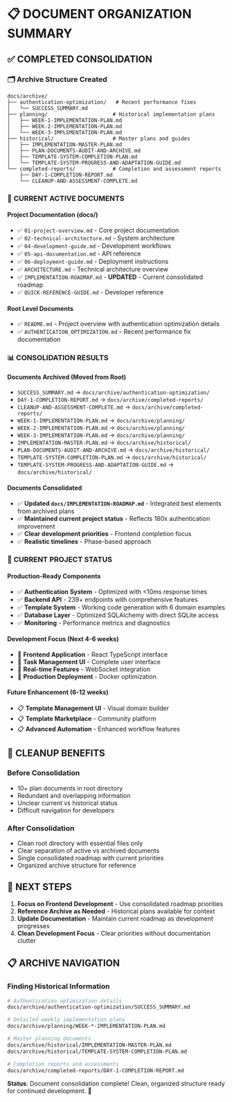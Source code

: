# 📋 DOCUMENT ORGANIZATION SUMMARY

## ✅ COMPLETED CONSOLIDATION

### 🗂️ **Archive Structure Created**
```
docs/archive/
├── authentication-optimization/   # Recent performance fixes
│   └── SUCCESS_SUMMARY.md
├── planning/                     # Historical implementation plans  
│   ├── WEEK-1-IMPLEMENTATION-PLAN.md
│   ├── WEEK-2-IMPLEMENTATION-PLAN.md
│   └── WEEK-3-IMPLEMENTATION-PLAN.md
├── historical/                   # Master plans and guides
│   ├── IMPLEMENTATION-MASTER-PLAN.md
│   ├── PLAN-DOCUMENTS-AUDIT-AND-ARCHIVE.md
│   ├── TEMPLATE-SYSTEM-COMPLETION-PLAN.md
│   └── TEMPLATE-SYSTEM-PROGRESS-AND-ADAPTATION-GUIDE.md
└── completed-reports/            # Completion and assessment reports
    ├── DAY-1-COMPLETION-REPORT.md
    └── CLEANUP-AND-ASSESSMENT-COMPLETE.md
```

### 🎯 **CURRENT ACTIVE DOCUMENTS**

#### **Project Documentation (docs/)**
- ✅ `01-project-overview.md` - Core project documentation
- ✅ `02-technical-architecture.md` - System architecture
- ✅ `04-development-guide.md` - Development workflows
- ✅ `05-api-documentation.md` - API reference
- ✅ `06-deployment-guide.md` - Deployment instructions
- ✅ `ARCHITECTURE.md` - Technical architecture overview
- ✅ `IMPLEMENTATION-ROADMAP.md` - **UPDATED** - Current consolidated roadmap
- ✅ `QUICK-REFERENCE-GUIDE.md` - Developer reference

#### **Root Level Documents**
- ✅ `README.md` - Project overview with authentication optimization details
- ✅ `AUTHENTICATION_OPTIMIZATION.md` - Recent performance fix documentation

### 📊 **CONSOLIDATION RESULTS**

#### **Documents Archived (Moved from Root)**
- `SUCCESS_SUMMARY.md` → `docs/archive/authentication-optimization/`
- `DAY-1-COMPLETION-REPORT.md` → `docs/archive/completed-reports/`
- `CLEANUP-AND-ASSESSMENT-COMPLETE.md` → `docs/archive/completed-reports/`
- `WEEK-1-IMPLEMENTATION-PLAN.md` → `docs/archive/planning/`
- `WEEK-2-IMPLEMENTATION-PLAN.md` → `docs/archive/planning/`
- `WEEK-3-IMPLEMENTATION-PLAN.md` → `docs/archive/planning/`
- `IMPLEMENTATION-MASTER-PLAN.md` → `docs/archive/historical/`
- `PLAN-DOCUMENTS-AUDIT-AND-ARCHIVE.md` → `docs/archive/historical/`
- `TEMPLATE-SYSTEM-COMPLETION-PLAN.md` → `docs/archive/historical/`
- `TEMPLATE-SYSTEM-PROGRESS-AND-ADAPTATION-GUIDE.md` → `docs/archive/historical/`

#### **Documents Consolidated**
- ✅ **Updated `docs/IMPLEMENTATION-ROADMAP.md`** - Integrated best elements from archived plans
- ✅ **Maintained current project status** - Reflects 180x authentication improvement
- ✅ **Clear development priorities** - Frontend completion focus
- ✅ **Realistic timelines** - Phase-based approach

### 🎯 **CURRENT PROJECT STATUS**

#### **Production-Ready Components**
- ✅ **Authentication System** - Optimized with <10ms response times
- ✅ **Backend API** - 239+ endpoints with comprehensive features
- ✅ **Template System** - Working code generation with 6 domain examples
- ✅ **Database Layer** - Optimized SQLAlchemy with direct SQLite access
- ✅ **Monitoring** - Performance metrics and diagnostics

#### **Development Focus (Next 4-6 weeks)**
- 🔄 **Frontend Application** - React TypeScript interface
- 🔄 **Task Management UI** - Complete user interface
- 🔄 **Real-time Features** - WebSocket integration
- 🔄 **Production Deployment** - Docker optimization

#### **Future Enhancement (6-12 weeks)**
- 📋 **Template Management UI** - Visual domain builder
- 📋 **Template Marketplace** - Community platform
- 📋 **Advanced Automation** - Enhanced workflow features

## 🧹 **CLEANUP BENEFITS**

### **Before Consolidation**
- 10+ plan documents in root directory
- Redundant and overlapping information
- Unclear current vs historical status
- Difficult navigation for developers

### **After Consolidation**
- Clean root directory with essential files only
- Clear separation of active vs archived documents
- Single consolidated roadmap with current priorities
- Organized archive structure for reference

## 🚀 **NEXT STEPS**

1. **Focus on Frontend Development** - Use consolidated roadmap priorities
2. **Reference Archive as Needed** - Historical plans available for context
3. **Update Documentation** - Maintain current roadmap as development progresses
4. **Clean Development Focus** - Clear priorities without documentation clutter

## 📋 **ARCHIVE NAVIGATION**

### **Finding Historical Information**
```bash
# Authentication optimization details
docs/archive/authentication-optimization/SUCCESS_SUMMARY.md

# Detailed weekly implementation plans
docs/archive/planning/WEEK-*-IMPLEMENTATION-PLAN.md

# Master planning documents
docs/archive/historical/IMPLEMENTATION-MASTER-PLAN.md
docs/archive/historical/TEMPLATE-SYSTEM-COMPLETION-PLAN.md

# Completion reports and assessments
docs/archive/completed-reports/DAY-1-COMPLETION-REPORT.md
```

**Status**: Document consolidation complete! Clean, organized structure ready for continued development. 🎉